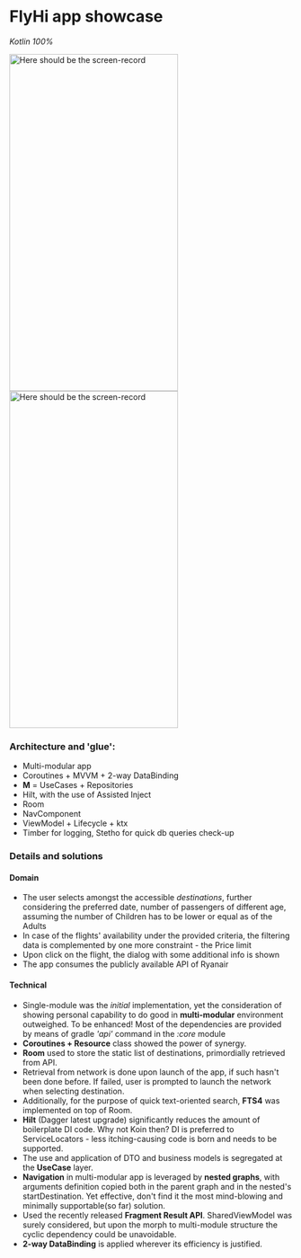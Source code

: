 # FlyHi app showcase
*Kotlin 100%*

<p>
<img src="animation.gif.mp4" alt="Here should be the screen-record" width="300" height="600">
<img src="animation_2.gif.mp4" alt="Here should be the screen-record" width="300" height="600">
</p>

### Architecture and 'glue':
* Multi-modular app
* Coroutines + MVVM + 2-way DataBinding
* <b>M</b> = UseCases + Repositories
* Hilt, with the use of Assisted Inject
* Room
* NavComponent
* ViewModel + Lifecycle + ktx
* Timber for logging, Stetho for quick db queries check-up

### Details and solutions
#### Domain
* The user selects amongst the accessible *destinations*, further considering the preferred date, number of passengers of different age, assuming the number of Children has to be lower or equal as of the Adults
* In case of the flights' availability under the provided criteria, the filtering data is complemented by one more constraint - the Price limit
* Upon click on the flight, the dialog with some additional info is shown
* The app consumes the publicly available API of Ryanair


#### Technical
* Single-module was the <i>initial</i> implementation, yet the consideration of showing personal capability to do good in <b>multi-modular</b> environment outweighed. To be enhanced! Most of the dependencies are provided by means of gradle <i>'api'</i> command in the <i>:core</i> module
* <b>Coroutines + Resource</b> class showed the power of synergy.
* <b>Room</b> used to store the static list of destinations, primordially retrieved from API.
* Retrieval from network is done upon launch of the app, if such hasn't been done before. If failed, user is prompted to launch the network when selecting destination.
* Additionally, for the purpose of quick text-oriented search, <b>FTS4</b> was implemented on top of Room.
* <b>Hilt</b> (Dagger latest upgrade) significantly reduces the amount of boilerplate DI code. Why not Koin then? DI is preferred to ServiceLocators - less itching-causing code is born and needs to be supported.
* The use and application of DTO and business models is segregated at the <b>UseCase</b> layer.
* <b>Navigation</b> in multi-modular app is leveraged by <b>nested graphs</b>, with arguments definition copied both in the parent graph and in the nested's startDestination. Yet effective, don't find it the most mind-blowing and minimally supportable(so far) solution.
* Used the recently released <b>Fragment Result API</b>. SharedViewModel was surely considered, but upon the morph to multi-module structure the cyclic dependency could be unavoidable.
* <b>2-way DataBinding</b> is applied wherever its efficiency is justified.